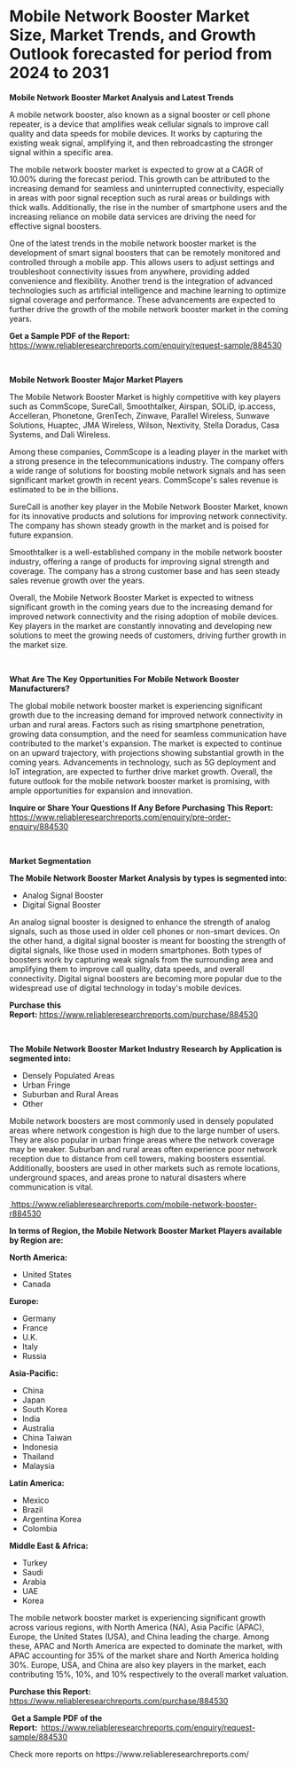 <p><h1>Mobile Network Booster Market Size, Market Trends, and Growth Outlook forecasted for period from 2024 to 2031</h1></p><p><strong>Mobile Network Booster Market Analysis and Latest Trends</strong></p>
<p><p>A mobile network booster, also known as a signal booster or cell phone repeater, is a device that amplifies weak cellular signals to improve call quality and data speeds for mobile devices. It works by capturing the existing weak signal, amplifying it, and then rebroadcasting the stronger signal within a specific area.</p><p>The mobile network booster market is expected to grow at a CAGR of 10.00% during the forecast period. This growth can be attributed to the increasing demand for seamless and uninterrupted connectivity, especially in areas with poor signal reception such as rural areas or buildings with thick walls. Additionally, the rise in the number of smartphone users and the increasing reliance on mobile data services are driving the need for effective signal boosters.</p><p>One of the latest trends in the mobile network booster market is the development of smart signal boosters that can be remotely monitored and controlled through a mobile app. This allows users to adjust settings and troubleshoot connectivity issues from anywhere, providing added convenience and flexibility. Another trend is the integration of advanced technologies such as artificial intelligence and machine learning to optimize signal coverage and performance. These advancements are expected to further drive the growth of the mobile network booster market in the coming years.</p></p>
<p><strong>Get a Sample PDF of the Report:&nbsp;</strong> <a href="https://www.reliableresearchreports.com/enquiry/request-sample/884530">https://www.reliableresearchreports.com/enquiry/request-sample/884530</a></p>
<p>&nbsp;</p>
<p><strong>Mobile Network Booster Major Market Players</strong></p>
<p><p>The Mobile Network Booster Market is highly competitive with key players such as CommScope, SureCall, Smoothtalker, Airspan, SOLiD, ip.access, Accelleran, Phonetone, GrenTech, Zinwave, Parallel Wireless, Sunwave Solutions, Huaptec, JMA Wireless, Wilson, Nextivity, Stella Doradus, Casa Systems, and Dali Wireless. </p><p>Among these companies, CommScope is a leading player in the market with a strong presence in the telecommunications industry. The company offers a wide range of solutions for boosting mobile network signals and has seen significant market growth in recent years. CommScope's sales revenue is estimated to be in the billions.</p><p>SureCall is another key player in the Mobile Network Booster Market, known for its innovative products and solutions for improving network connectivity. The company has shown steady growth in the market and is poised for future expansion.</p><p>Smoothtalker is a well-established company in the mobile network booster industry, offering a range of products for improving signal strength and coverage. The company has a strong customer base and has seen steady sales revenue growth over the years.</p><p>Overall, the Mobile Network Booster Market is expected to witness significant growth in the coming years due to the increasing demand for improved network connectivity and the rising adoption of mobile devices. Key players in the market are constantly innovating and developing new solutions to meet the growing needs of customers, driving further growth in the market size.</p></p>
<p>&nbsp;</p>
<p><strong>What Are The Key Opportunities For Mobile Network Booster Manufacturers?</strong></p>
<p><p>The global mobile network booster market is experiencing significant growth due to the increasing demand for improved network connectivity in urban and rural areas. Factors such as rising smartphone penetration, growing data consumption, and the need for seamless communication have contributed to the market's expansion. The market is expected to continue on an upward trajectory, with projections showing substantial growth in the coming years. Advancements in technology, such as 5G deployment and IoT integration, are expected to further drive market growth. Overall, the future outlook for the mobile network booster market is promising, with ample opportunities for expansion and innovation.</p></p>
<p><strong>Inquire or Share Your Questions If Any Before Purchasing This Report:</strong> <a href="https://www.reliableresearchreports.com/enquiry/pre-order-enquiry/884530">https://www.reliableresearchreports.com/enquiry/pre-order-enquiry/884530</a></p>
<p>&nbsp;</p>
<p><strong>Market Segmentation</strong></p>
<p><strong>The Mobile Network Booster Market Analysis by types is segmented into:</strong></p>
<p><ul><li>Analog Signal Booster</li><li>Digital Signal Booster</li></ul></p>
<p><p>An analog signal booster is designed to enhance the strength of analog signals, such as those used in older cell phones or non-smart devices. On the other hand, a digital signal booster is meant for boosting the strength of digital signals, like those used in modern smartphones. Both types of boosters work by capturing weak signals from the surrounding area and amplifying them to improve call quality, data speeds, and overall connectivity. Digital signal boosters are becoming more popular due to the widespread use of digital technology in today's mobile devices.</p></p>
<p><strong>Purchase this Report:&nbsp;</strong><a href="https://www.reliableresearchreports.com/purchase/884530">https://www.reliableresearchreports.com/purchase/884530</a></p>
<p>&nbsp;</p>
<p><strong>The Mobile Network Booster Market Industry Research by Application is segmented into:</strong></p>
<p><ul><li>Densely Populated Areas</li><li>Urban Fringe</li><li>Suburban and Rural Areas</li><li>Other</li></ul></p>
<p><p>Mobile network boosters are most commonly used in densely populated areas where network congestion is high due to the large number of users. They are also popular in urban fringe areas where the network coverage may be weaker. Suburban and rural areas often experience poor network reception due to distance from cell towers, making boosters essential. Additionally, boosters are used in other markets such as remote locations, underground spaces, and areas prone to natural disasters where communication is vital.</p></p>
<p><a href="https://www.reliableresearchreports.com/mobile-network-booster-r884530">&nbsp;https://www.reliableresearchreports.com/mobile-network-booster-r884530</a></p>
<p><strong>In terms of Region, the Mobile Network Booster Market Players available by Region are:</strong></p>
<p>
    <p> <strong> North America: </strong>
        <ul>
            <li>United States</li>
            <li>Canada</li>
        </ul>
        </p> 
    <p> <strong> Europe: </strong>
        <ul>
            <li>Germany</li>
            <li>France</li>
            <li>U.K.</li>
            <li>Italy</li>
            <li>Russia</li>
        </ul>
        </p> 
    <p> <strong> Asia-Pacific: </strong>
        <ul>
            <li>China</li>
            <li>Japan</li>
            <li>South Korea</li>
            <li>India</li>
            <li>Australia</li>
            <li>China Taiwan</li>
            <li>Indonesia</li>
            <li>Thailand</li>
            <li>Malaysia</li>
        </ul>
        </p> 
    <p> <strong> Latin America: </strong>
        <ul>
            <li>Mexico</li>
            <li>Brazil</li>
            <li>Argentina Korea</li>
            <li>Colombia</li>
        </ul>
        </p> 
    <p> <strong> Middle East & Africa: </strong>
        <ul>
            <li>Turkey</li>
            <li>Saudi</li>
            <li>Arabia</li>
            <li>UAE</li>
            <li>Korea</li>
        </ul>
    </p>
    </p>
<p><p>The mobile network booster market is experiencing significant growth across various regions, with North America (NA), Asia Pacific (APAC), Europe, the United States (USA), and China leading the charge. Among these, APAC and North America are expected to dominate the market, with APAC accounting for 35% of the market share and North America holding 30%. Europe, USA, and China are also key players in the market, each contributing 15%, 10%, and 10% respectively to the overall market valuation.</p></p>
<p><strong>Purchase this Report: </strong><a href="https://www.reliableresearchreports.com/purchase/884530">https://www.reliableresearchreports.com/purchase/884530</a></p>
<p>&nbsp;<strong>Get a Sample PDF of the Report:&nbsp;&nbsp;</strong><a href="https://www.reliableresearchreports.com/enquiry/request-sample/884530">https://www.reliableresearchreports.com/enquiry/request-sample/884530</a></p>
<p><strong></strong></p>
<p>Check more reports on https://www.reliableresearchreports.com/</p>